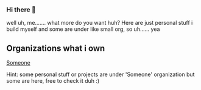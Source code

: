 ### Hi there 👋


well uh, me....... what more do you want huh?
Here are just personal stuff i build myself and some are under like small org, so uh...... yea


## Organizations what i own
[Someone](https://github.com/someonestuff)

Hint: some personal stuff or projects are under 'Someone' organization but some are here, free to check it duh :)
